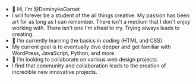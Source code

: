 - 👋 Hi, I’m @DominykaGarnet
-  I will forever be a student of the all things creative. My passion has been art for as long as I can remember.
   There isn't a medium that I don't enjoy working with. There isn't one I'm afraid to try.
   Trying always leads to creating. 
- 🌱 I’m currently learning the basics in coding (HTML and CSS).
- My current goal is to eventually dive deeper and get familiar with WordPress, JavaScript, Python, and more. 
- 💞️ I’m looking to collaborate on various web design projects.
- I find that community and collaboration leads to the creation of incredible new innovative projects. 


<!---
DominykaGarnet/DominykaGarnet is a ✨ special ✨ repository because its `README.md` (this file) appears on your GitHub profile.
You can click the Preview link to take a look at your changes.
--->
